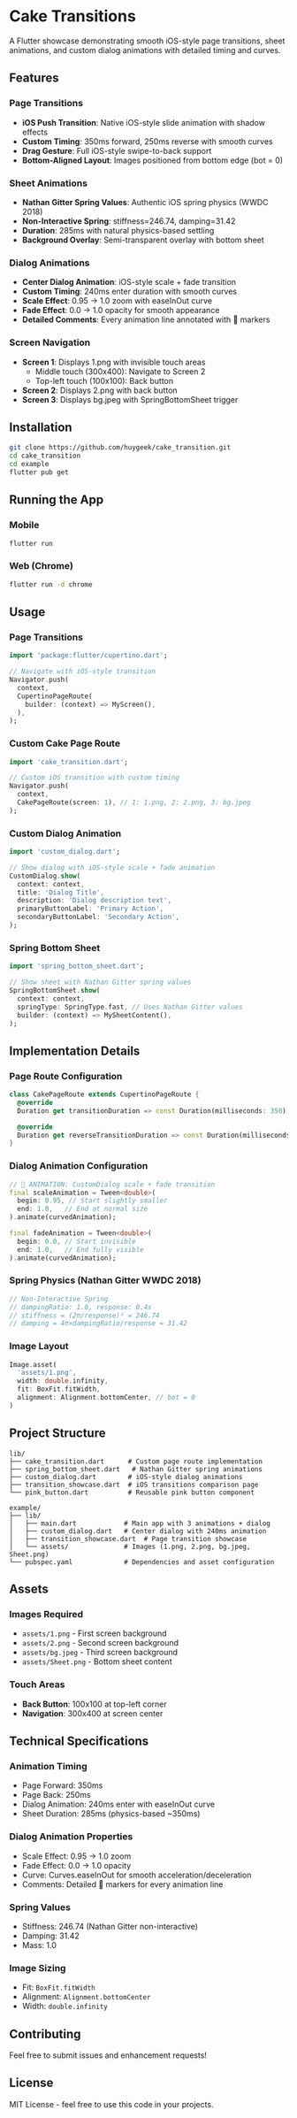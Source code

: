 # Cake Transitions

A Flutter showcase demonstrating smooth iOS-style page transitions, sheet animations, and custom dialog animations with detailed timing and curves.

## Features

### Page Transitions
- **iOS Push Transition**: Native iOS-style slide animation with shadow effects
- **Custom Timing**: 350ms forward, 250ms reverse with smooth curves
- **Drag Gesture**: Full iOS-style swipe-to-back support
- **Bottom-Aligned Layout**: Images positioned from bottom edge (bot = 0)

### Sheet Animations
- **Nathan Gitter Spring Values**: Authentic iOS spring physics (WWDC 2018)
- **Non-Interactive Spring**: stiffness=246.74, damping=31.42
- **Duration**: 285ms with natural physics-based settling
- **Background Overlay**: Semi-transparent overlay with bottom sheet

### Dialog Animations
- **Center Dialog Animation**: iOS-style scale + fade transition
- **Custom Timing**: 240ms enter duration with smooth curves
- **Scale Effect**: 0.95 → 1.0 zoom with easeInOut curve
- **Fade Effect**: 0.0 → 1.0 opacity for smooth appearance
- **Detailed Comments**: Every animation line annotated with 🎯 markers

### Screen Navigation
- **Screen 1**: Displays 1.png with invisible touch areas
  - Middle touch (300x400): Navigate to Screen 2
  - Top-left touch (100x100): Back button
- **Screen 2**: Displays 2.png with back button
- **Screen 3**: Displays bg.jpeg with SpringBottomSheet trigger

## Installation

```bash
git clone https://github.com/huygeek/cake_transition.git
cd cake_transition
cd example
flutter pub get
```

## Running the App

### Mobile
```bash
flutter run
```

### Web (Chrome)
```bash
flutter run -d chrome
```

## Usage

### Page Transitions

```dart
import 'package:flutter/cupertino.dart';

// Navigate with iOS-style transition
Navigator.push(
  context,
  CupertinoPageRoute(
    builder: (context) => MyScreen(),
  ),
);
```

### Custom Cake Page Route

```dart
import 'cake_transition.dart';

// Custom iOS transition with custom timing
Navigator.push(
  context,
  CakePageRoute(screen: 1), // 1: 1.png, 2: 2.png, 3: bg.jpeg
);
```

### Custom Dialog Animation

```dart
import 'custom_dialog.dart';

// Show dialog with iOS-style scale + fade animation
CustomDialog.show(
  context: context,
  title: 'Dialog Title',
  description: 'Dialog description text',
  primaryButtonLabel: 'Primary Action',
  secondaryButtonLabel: 'Secondary Action',
);
```

### Spring Bottom Sheet

```dart
import 'spring_bottom_sheet.dart';

// Show sheet with Nathan Gitter spring values
SpringBottomSheet.show(
  context: context,
  springType: SpringType.fast, // Uses Nathan Gitter values
  builder: (context) => MySheetContent(),
);
```

## Implementation Details

### Page Route Configuration
```dart
class CakePageRoute extends CupertinoPageRoute {
  @override
  Duration get transitionDuration => const Duration(milliseconds: 350);

  @override
  Duration get reverseTransitionDuration => const Duration(milliseconds: 250);
}
```

### Dialog Animation Configuration
```dart
// 🎯 ANIMATION: CustomDialog scale + fade transition
final scaleAnimation = Tween<double>(
  begin: 0.95, // Start slightly smaller
  end: 1.0,   // End at normal size
).animate(curvedAnimation);

final fadeAnimation = Tween<double>(
  begin: 0.0, // Start invisible
  end: 1.0,   // End fully visible
).animate(curvedAnimation);
```

### Spring Physics (Nathan Gitter WWDC 2018)
```dart
// Non-Interactive Spring
// dampingRatio: 1.0, response: 0.4s
// stiffness = (2π/response)² = 246.74
// damping = 4π×dampingRatio/response = 31.42
```

### Image Layout
```dart
Image.asset(
  'assets/1.png',
  width: double.infinity,
  fit: BoxFit.fitWidth,
  alignment: Alignment.bottomCenter, // bot = 0
)
```

## Project Structure

```
lib/
├── cake_transition.dart      # Custom page route implementation
├── spring_bottom_sheet.dart   # Nathan Gitter spring animations
├── custom_dialog.dart        # iOS-style dialog animations
├── transition_showcase.dart  # iOS transitions comparison page
└── pink_button.dart          # Reusable pink button component

example/
├── lib/
│   ├── main.dart            # Main app with 3 animations + dialog
│   ├── custom_dialog.dart   # Center dialog with 240ms animation
│   ├── transition_showcase.dart  # Page transition showcase
│   └── assets/              # Images (1.png, 2.png, bg.jpeg, Sheet.png)
└── pubspec.yaml             # Dependencies and asset configuration
```

## Assets

### Images Required
- `assets/1.png` - First screen background
- `assets/2.png` - Second screen background
- `assets/bg.jpeg` - Third screen background
- `assets/Sheet.png` - Bottom sheet content

### Touch Areas
- **Back Button**: 100x100 at top-left corner
- **Navigation**: 300x400 at screen center

## Technical Specifications

### Animation Timing
- Page Forward: 350ms
- Page Back: 250ms
- Dialog Animation: 240ms enter with easeInOut curve
- Sheet Duration: 285ms (physics-based ~350ms)

### Dialog Animation Properties
- Scale Effect: 0.95 → 1.0 zoom
- Fade Effect: 0.0 → 1.0 opacity
- Curve: Curves.easeInOut for smooth acceleration/deceleration
- Comments: Detailed 🎯 markers for every animation line

### Spring Values
- Stiffness: 246.74 (Nathan Gitter non-interactive)
- Damping: 31.42
- Mass: 1.0

### Image Sizing
- Fit: `BoxFit.fitWidth`
- Alignment: `Alignment.bottomCenter`
- Width: `double.infinity`

## Contributing

Feel free to submit issues and enhancement requests!

## License

MIT License - feel free to use this code in your projects.